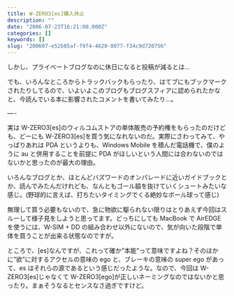 ```yaml
---
title: W-ZERO3[es]購入休止
description: ""
date: "2006-07-23T16:21:00.000Z"
categories: []
keywords: []
slug: "200607-e52b85af-f9f4-4620-8077-f34c9d720756"
---
```


しかし、プライベートブログなのに休日になると投稿が減るとは…

でも、いろんなところからトラックバックもらったり、はてブにもブックマークされたりしてるので、いよいよこのブログもブログスフィアに認められたかなと、今読んでいる本に影響されたコメントを書いてみたり…。

— -

実は W-ZERO3\[es\]のウィルコムストアの単体販売の予約権をもらったのだけども、どーにも W-ZERO3\[es\]を買う気になれないのだ。実際にさわってみて、やっぱりあれは PDA というよりも、Windows Mobile を積んだ電話機で、僕のように au と併用することを前提に PDA がほしいという人間には合わないのではないかと思ったのが最大の理由。

いろんなブログとか、ほとんどバズワードのオンパレードに近いガイドブックとか、読んでみたんだけれども、なんともゴール脇を抜けていくシュートみたいな感じ。(野球的に言えば、打ちたいタイミングでくる絶妙なボール球って感じ)

無理して買う必要もないので、急に物欲に駆られない限りはとりあえず今回はスルーして様子見をしようと思ってます。どっちにしても MacBook で AirEDGE を使うには、W-SIM + DD の組み合わせ以外にないので、気が向いた段階で単体を買うことが出来る状態なのですが。

ところで、\[es\]なんですが、これって確か”本能”って意味ですよね？そのほかに”欲”に対するアクセルの意味の ego と、ブレーキの意味の super ego があって、es はそれらの源であるという感じだったような。なので、今回は W-ZERO3\[es\]じゃなくて W-ZERO3\[ego\]が正しいネーミングなのではないかと思ったり。まぁそうなるとセンスなさ過ぎですけど。
